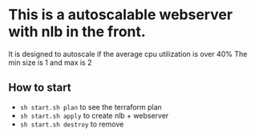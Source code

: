 # This is a autoscalable webserver with nlb in the front. 
It is designed to autoscale if the average cpu utilization is over 40%
The min size is 1 and max is 2

## How to start
* `sh start.sh plan` to see the terraform plan
* `sh start.sh apply` to create nlb + webserver
* `sh start.sh destroy` to remove
